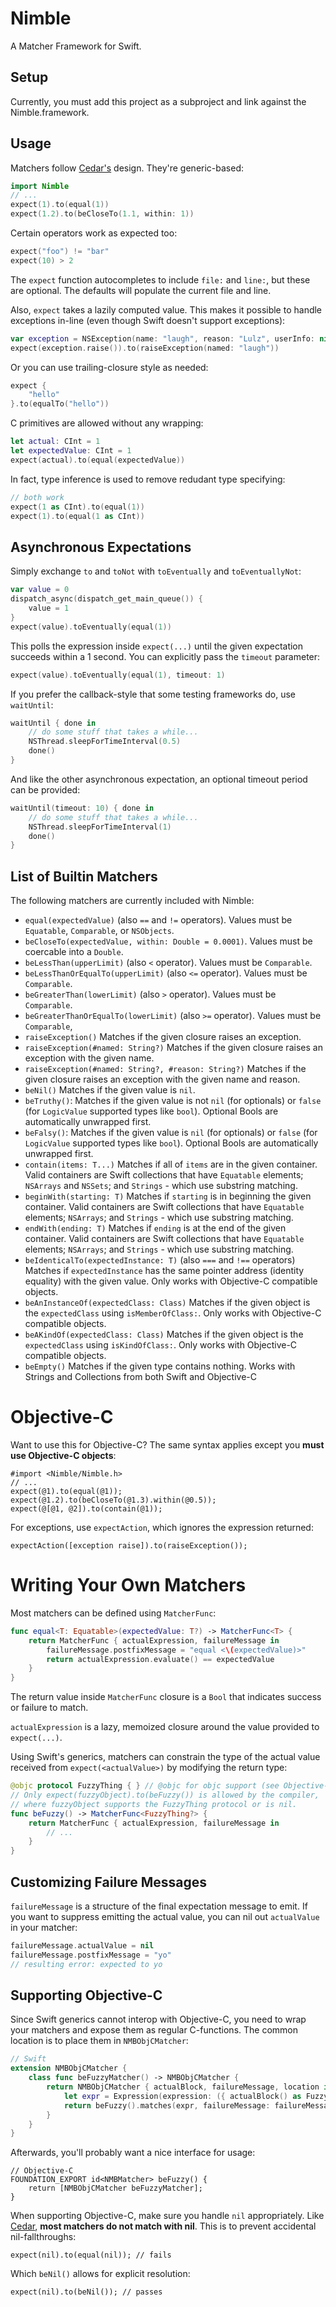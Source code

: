 Nimble
======

A Matcher Framework for Swift.

Setup
-----

Currently, you must add this project as a subproject and link against the Nimble.framework.


Usage
-----

Matchers follow [Cedar's](https://github.com/pivotal/cedar) design. They're generic-based:

```swift
import Nimble
// ...
expect(1).to(equal(1))
expect(1.2).to(beCloseTo(1.1, within: 1))
```

Certain operators work as expected too:

```swift
expect("foo") != "bar"
expect(10) > 2
```

The ``expect`` function autocompletes to include ``file:`` and ``line:``, but these are optional.
The defaults will populate the current file and line.

Also, ``expect`` takes a lazily computed value. This makes it possible
to handle exceptions in-line (even though Swift doesn't support exceptions):

```swift
var exception = NSException(name: "laugh", reason: "Lulz", userInfo: nil)
expect(exception.raise()).to(raiseException(named: "laugh"))
```

Or you can use trailing-closure style as needed:

```swift
expect {
    "hello"
}.to(equalTo("hello"))
```

C primitives are allowed without any wrapping:

```swift
let actual: CInt = 1
let expectedValue: CInt = 1
expect(actual).to(equal(expectedValue))
```

In fact, type inference is used to remove redudant type specifying:

```swift
// both work
expect(1 as CInt).to(equal(1))
expect(1).to(equal(1 as CInt))
```

Asynchronous Expectations
-------------------------

Simply exchange ``to`` and ``toNot`` with ``toEventually`` and ``toEventuallyNot``:

```swift
var value = 0
dispatch_async(dispatch_get_main_queue()) {
    value = 1
}
expect(value).toEventually(equal(1))
```

This polls the expression inside ``expect(...)`` until the given expectation succeeds
within a 1 second. You can explicitly pass the ``timeout`` parameter:

```swift
expect(value).toEventually(equal(1), timeout: 1)
```

If you prefer the callback-style that some testing frameworks do, use ``waitUntil``:

```swift
waitUntil { done in
    // do some stuff that takes a while...
    NSThread.sleepForTimeInterval(0.5)
    done()
}
```

And like the other asynchronous expectation, an optional timeout period can be provided:

```swift
waitUntil(timeout: 10) { done in
    // do some stuff that takes a while...
    NSThread.sleepForTimeInterval(1)
    done()
}
```

List of Builtin Matchers
-------------------------

The following matchers are currently included with Nimble:

- ``equal(expectedValue)`` (also ``==`` and ``!=`` operators). Values must be ``Equatable``, ``Comparable``, or ``NSObjects``.
- ``beCloseTo(expectedValue, within: Double = 0.0001)``. Values must be coercable into a ``Double``.
- ``beLessThan(upperLimit)`` (also ``<`` operator). Values must be ``Comparable``.
- ``beLessThanOrEqualTo(upperLimit)`` (also ``<=`` operator). Values must be ``Comparable``.
- ``beGreaterThan(lowerLimit)`` (also ``>`` operator). Values must be ``Comparable``.
- ``beGreaterThanOrEqualTo(lowerLimit)`` (also ``>=`` operator). Values must be ``Comparable``,
- ``raiseException()`` Matches if the given closure raises an exception.
- ``raiseException(#named: String?)`` Matches if the given closure raises an exception with the given name.
- ``raiseException(#named: String?, #reason: String?)`` Matches if the given closure raises an exception with the given name and reason.
- ``beNil()`` Matches if the given value is ``nil``.
- ``beTruthy()``: Matches if the given value is not ``nil`` (for optionals) or ``false`` (for ``LogicValue`` supported types like ``bool``). Optional Bools are automatically unwrapped first.
- ``beFalsy()``: Matches if the given value is ``nil`` (for optionals) or ``false`` (for ``LogicValue`` supported types like ``bool``). Optional Bools are automatically unwrapped first.
- ``contain(items: T...)`` Matches if all of ``items`` are in the given container. Valid containers are Swift collections that have ``Equatable`` elements; ``NSArrays`` and ``NSSets``; and ``Strings`` - which use substring matching.
- ``beginWith(starting: T)`` Matches if ``starting`` is in beginning the given container. Valid containers are Swift collections that have ``Equatable`` elements; ``NSArrays``; and ``Strings`` - which use substring matching.
- ``endWith(ending: T)`` Matches if ``ending`` is at the end of the given container. Valid containers are Swift collections that have ``Equatable`` elements; ``NSArrays``; and ``Strings`` - which use substring matching.
- ``beIdenticalTo(expectedInstance: T)`` (also ``===`` and ``!==`` operators) Matches if ``expectedInstance`` has the same pointer address (identity equality) with the given value. Only works with Objective-C compatible objects.
- ``beAnInstanceOf(expectedClass: Class)`` Matches if the given object is the ``expectedClass`` using ``isMemberOfClass:``. Only works with Objective-C compatible objects.
- ``beAKindOf(expectedClass: Class)`` Matches if the given object is the ``expectedClass`` using ``isKindOfClass:``. Only works with Objective-C compatible objects.
- ``beEmpty()`` Matches if the given type contains nothing. Works with Strings and Collections from both Swift and Objective-C


Objective-C
===========

Want to use this for Objective-C? The same syntax applies except you **must use Objective-C objects**:

```objc
#import <Nimble/Nimble.h>
// ...
expect(@1).to(equal(@1));
expect(@1.2).to(beCloseTo(@1.3).within(@0.5));
expect(@[@1, @2]).to(contain(@1));
```

For exceptions, use ``expectAction``, which ignores the expression returned:

```objc
expectAction([exception raise]).to(raiseException());
```


Writing Your Own Matchers
=========================

Most matchers can be defined using ``MatcherFunc``:

```swift
func equal<T: Equatable>(expectedValue: T?) -> MatcherFunc<T> {
    return MatcherFunc { actualExpression, failureMessage in
        failureMessage.postfixMessage = "equal <\(expectedValue)>"
        return actualExpression.evaluate() == expectedValue
    }
}
```

The return value inside ``MatcherFunc`` closure is a ``Bool`` that indicates success
or failure to match.

``actualExpression`` is a lazy, memoized closure around the value provided to
``expect(...)``.

Using Swift's generics, matchers can constrain the type of the actual value received
from ``expect(<actualValue>)`` by modifying the return type:

```swift
@objc protocol FuzzyThing { } // @objc for objc support (see Objective-C section below)
// Only expect(fuzzyObject).to(beFuzzy()) is allowed by the compiler,
// where fuzzyObject supports the FuzzyThing protocol or is nil.
func beFuzzy() -> MatcherFunc<FuzzyThing?> {
    return MatcherFunc { actualExpression, failureMessage in
        // ...
    }
}
```

Customizing Failure Messages
----------------------------

``failureMessage`` is a structure of the final expectation message to emit. If you
want to suppress emitting the actual value, you can nil out ``actualValue`` in your
matcher:

```swift
failureMessage.actualValue = nil
failureMessage.postfixMessage = "yo"
// resulting error: expected to yo
```

Supporting Objective-C
----------------------

Since Swift generics cannot interop with Objective-C, you need to wrap your matchers
and expose them as regular C-functions. The common location is to place them in
``NMBObjCMatcher``:

```swift
// Swift
extension NMBObjCMatcher {
    class func beFuzzyMatcher() -> NMBObjCMatcher {
        return NMBObjCMatcher { actualBlock, failureMessage, location in
            let expr = Expression(expression: ({ actualBlock() as FuzzyThing? }), location: location)
            return beFuzzy().matches(expr, failureMessage: failureMessage)
        }
    }
}
```

Afterwards, you'll probably want a nice interface for usage:

```objc
// Objective-C
FOUNDATION_EXPORT id<NMBMatcher> beFuzzy() {
    return [NMBObjCMatcher beFuzzyMatcher];
}
```

When supporting Objective-C, make sure you handle ``nil`` appropriately. Like [Cedar](https://github.com/pivotal/cedar/issues/100),
**most matchers do not match with nil**. This is to prevent accidental nil-fallthroughs:

```objc
expect(nil).to(equal(nil)); // fails
```

Which ``beNil()`` allows for explicit resolution:

```objc
expect(nil).to(beNil()); // passes
```

